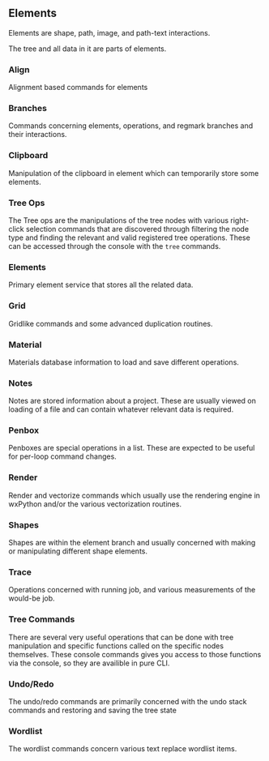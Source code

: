 ## Elements

Elements are shape, path, image, and path-text interactions.

The tree and all data in it are parts of elements.

### Align

Alignment based commands for elements

### Branches

Commands concerning elements, operations, and regmark branches and their interactions.

### Clipboard

Manipulation of the clipboard in element which can temporarily store some elements.

### Tree Ops

The Tree ops are the manipulations of the tree nodes with various right-click selection commands that are discovered
through filtering the node type and finding the relevant and valid registered tree operations. These can be accessed
through the console with the `tree` commands.

### Elements

Primary element service that stores all the related data.

### Grid

Gridlike commands and some advanced duplication routines.

### Material

Materials database information to load and save different operations.

### Notes

Notes are stored information about a project. These are usually viewed on loading of a file and can contain whatever
relevant data is required.

### Penbox

Penboxes are special operations in a list. These are expected to be useful for per-loop command changes.

### Render

Render and vectorize commands which usually use the rendering engine in wxPython and/or the various vectorization
routines.

### Shapes

Shapes are within the element branch and usually concerned with making or manipulating different shape elements.

### Trace

Operations concerned with running job, and various measurements of the would-be job.

### Tree Commands

There are several very useful operations that can be done with tree manipulation and specific functions called on the
specific nodes themselves. These console commands gives you access to those functions via the console, so they are
availible in pure CLI.

### Undo/Redo

The undo/redo commands are primarily concerned with the undo stack commands and restoring and saving the tree state

### Wordlist

The wordlist commands concern various text replace wordlist items.
